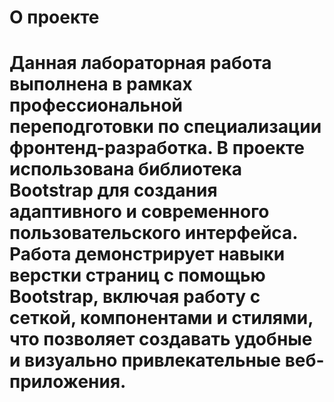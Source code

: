 # О проекте
# Данная лабораторная работа выполнена в рамках профессиональной переподготовки по специализации фронтенд-разработка. В проекте использована библиотека Bootstrap для создания адаптивного и современного пользовательского интерфейса. Работа демонстрирует навыки верстки страниц с помощью Bootstrap, включая работу с сеткой, компонентами и стилями, что позволяет создавать удобные и визуально привлекательные веб-приложения.
